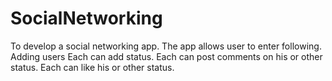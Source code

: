 # SocialNetworking
To develop a social networking app. The app allows user to enter following.
Adding users
Each can add status.
Each can post comments on his or other status.
Each can like his or other status.
